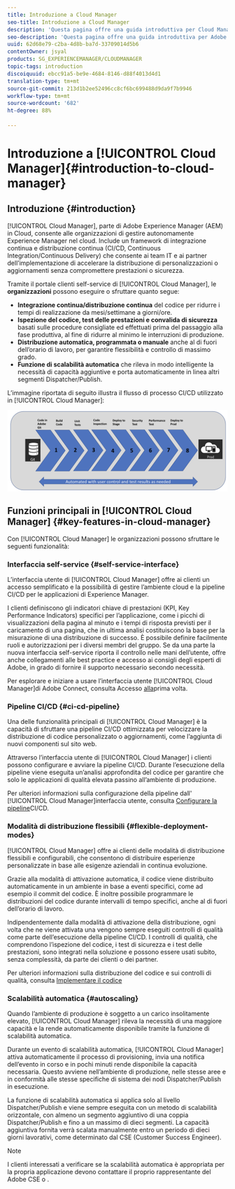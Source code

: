 ```yaml
---
title: Introduzione a Cloud Manager
seo-title: Introduzione a Cloud Manager
description: 'Questa pagina offre una guida introduttiva per Cloud Manager. '
seo-description: 'Questa pagina offre una guida introduttiva per Adobe AEM Cloud Manager e ne evidenzia vantaggi e principali funzioni. '
uuid: 62d68e79-c2ba-4d8b-ba7d-33709014d5b6
contentOwner: jsyal
products: SG_EXPERIENCEMANAGER/CLOUDMANAGER
topic-tags: introduction
discoiquuid: ebcc91a5-be9e-4684-8146-d88f4013d4d1
translation-type: tm+mt
source-git-commit: 213d1b2ee52496cc8cf6bc699488d9da9f7b9946
workflow-type: tm+mt
source-wordcount: '682'
ht-degree: 88%

---
```



# Introduzione a [!UICONTROL Cloud Manager]{#introduction-to-cloud-manager}

## Introduzione {#introduction}

[!UICONTROL Cloud Manager], parte di Adobe Experience Manager (AEM) in Cloud, consente alle organizzazioni di gestire autonomamente  Experience Manager nel cloud. Include un framework di integrazione continua e distribuzione continua (CI/CD, Continuous Integration/Continuous Delivery) che consente ai team IT e ai partner dell’implementazione di accelerare la distribuzione di personalizzazioni o aggiornamenti senza compromettere prestazioni o sicurezza.

Tramite il portale clienti self-service di [!UICONTROL Cloud Manager], le **organizzazioni** possono eseguire o sfruttare quanto segue:

* **Integrazione continua/distribuzione continua** del codice per ridurre i tempi di realizzazione da mesi/settimane a giorni/ore.
* **Ispezione del codice, test delle prestazioni e convalida di sicurezza** basati sulle procedure consigliate ed effettuati prima del passaggio alla fase produttiva, al fine di ridurre al minimo le interruzioni di produzione.
* **Distribuzione automatica, programmata o manuale** anche al di fuori dell’orario di lavoro, per garantire flessibilità e controllo di massimo grado.
* **Funzione di scalabilità automatica** che rileva in modo intelligente la necessità di capacità aggiuntive e porta automaticamente in linea altri segmenti Dispatcher/Publish.

L’immagine riportata di seguito illustra il flusso di processo CI/CD utilizzato in [!UICONTROL Cloud Manager]:

![](assets/screen_shot_2018-05-12at73843pm.png)

## Funzioni principali in [!UICONTROL Cloud Manager] {#key-features-in-cloud-manager}

Con [!UICONTROL Cloud Manager] le organizzazioni possono sfruttare le seguenti funzionalità:

### Interfaccia self-service {#self-service-interface}

L’interfaccia utente di [!UICONTROL Cloud Manager] offre ai clienti un accesso semplificato e la possibilità di gestire l’ambiente cloud e la pipeline CI/CD per le applicazioni di Experience Manager.

I clienti definiscono gli indicatori chiave di prestazioni (KPI, Key Performance Indicators) specifici per l’applicazione, come i picchi di visualizzazioni della pagina al minuto e i tempi di risposta previsti per il caricamento di una pagina, che in ultima analisi costituiscono la base per la misurazione di una distribuzione di successo. È possibile definire facilmente ruoli e autorizzazioni per i diversi membri del gruppo. Se da una parte la nuova interfaccia self-service riporta il controllo nelle mani dell’utente, offre anche collegamenti alle best practice e accesso ai consigli degli esperti di Adobe, in grado di fornire il supporto necessario secondo necessità.

Per esplorare e iniziare a usare l’interfaccia utente [!UICONTROL Cloud Manager]di Adobe Connect, consulta Accesso [alla](https://helpx.adobe.com/experience-manager/cloud-manager/using/first-time-login.html)prima volta.

### Pipeline CI/CD {#ci-cd-pipeline}

Una delle funzionalità principali di [!UICONTROL Cloud Manager] è la capacità di sfruttare una pipeline CI/CD ottimizzata per velocizzare la distribuzione di codice personalizzato o aggiornamenti, come l’aggiunta di nuovi componenti sul sito web.

Attraverso l’interfaccia utente di [!UICONTROL Cloud Manager] i clienti possono configurare e avviare la pipeline CI/CD. Durante l’esecuzione della pipeline viene eseguita un’analisi approfondita del codice per garantire che solo le applicazioni di qualità elevata passino all’ambiente di produzione.

Per ulteriori informazioni sulla configurazione della pipeline dall&#39; [!UICONTROL Cloud Manager]interfaccia utente, consulta [Configurare la pipeline](https://helpx.adobe.com/experience-manager/cloud-manager/using/configuring-pipeline.html)CI/CD.

### Modalità di distribuzione flessibili {#flexible-deployment-modes}

[!UICONTROL Cloud Manager] offre ai clienti delle modalità di distribuzione flessibili e configurabili, che consentono di distribuire esperienze personalizzate in base alle esigenze aziendali in continua evoluzione.

Grazie alla modalità di attivazione automatica, il codice viene distribuito automaticamente in un ambiente in base a eventi specifici, come ad esempio il commit del codice. È inoltre possibile programmare le distribuzioni del codice durante intervalli di tempo specifici, anche al di fuori dell’orario di lavoro.

Indipendentemente dalla modalità di attivazione della distribuzione, ogni volta che ne viene attivata una vengono sempre eseguiti controlli di qualità come parte dell’esecuzione della pipeline CI/CD. I controlli di qualità, che comprendono l’ispezione del codice, i test di sicurezza e i test delle prestazioni, sono integrati nella soluzione e possono essere usati subito, senza complessità, da parte dei clienti o dei partner.

Per ulteriori informazioni sulla distribuzione del codice e sui controlli di qualità, consulta [Implementare il codice](deploying-code.md)

### Scalabilità automatica {#autoscaling}

Quando l’ambiente di produzione è soggetto a un carico insolitamente elevato, [!UICONTROL Cloud Manager] rileva la necessità di una maggiore capacità e la rende automaticamente disponibile tramite la funzione di scalabilità automatica.

Durante un evento di scalabilità automatica, [!UICONTROL Cloud Manager] attiva automaticamente il processo di provisioning, invia una notifica dell’evento in corso e in pochi minuti rende disponibile la capacità necessaria. Questo avviene nell’ambiente di produzione, nelle stesse aree e in conformità alle stesse specifiche di sistema dei nodi Dispatcher/Publish in esecuzione.

La funzione di scalabilità automatica si applica solo al livello Dispatcher/Publish e viene sempre eseguita con un metodo di scalabilità orizzontale, con almeno un segmento aggiuntivo di una coppia Dispatcher/Publish e fino a un massimo di dieci segmenti. La capacità aggiuntiva fornita verrà scalata manualmente entro un periodo di dieci giorni lavorativi, come determinato dal CSE (Customer Success Engineer).

>[!NOTE]
>I clienti interessati a verificare se la scalabilità automatica è appropriata per la propria applicazione devono contattare il proprio rappresentante del Adobe CSE o .
